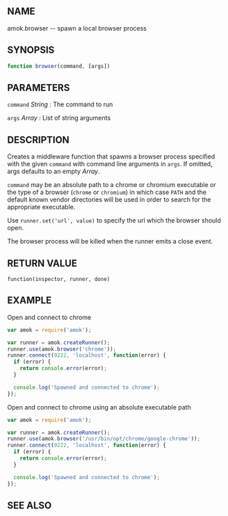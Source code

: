 ---
---
## NAME

amok.browser -- spawn a local browser process

## SYNOPSIS

```js
function browser(command, [args])
```

## PARAMETERS

`command` *String*
:   The command to run

`args` *Array*
:   List of string arguments

## DESCRIPTION

Creates a middleware function that spawns a browser process specified with the
given `command` with command line arguments in `args`. If omitted, args defaults
to an empty *Array*.

`command` may be an absolute path to a chrome or chromium executable or the type
of a browser (`chrome` or `chromium`) in which case `PATH` and the default known
vendor directories will be used in order to search for the appropriate
executable.

Use `runner.set('url', value)` to specify the url which the browser should open.

The browser process will be killed when the runner emits a close event.

## RETURN VALUE

`function(inspector, runner, done)`

## EXAMPLE

Open and connect to chrome

```js
var amok = require('amok');

var runner = amok.createRunner();
runner.use(amok.browser('chrome'));
runner.connect(9222, 'localhost', function(error) {
  if (error) {
    return console.error(error);
  }

  console.log('Spawned and connected to chrome');
});
```

Open and connect to chrome using an absolute executable path

```js
var amok = require('amok');

var runner = amok.createRunner();
runner.use(amok.browser('/usr/bin/opt/chrome/google-chrome'));
runner.connect(9222, 'localhost', function(error) {
  if (error) {
    return console.error(error);
  }

  console.log('Spawned and connected to chrome');
});
```

## SEE ALSO
